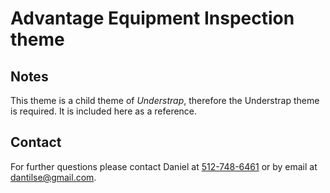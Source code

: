 # Advantage Equipment Inspection theme

## Notes
This theme is a child theme of *Understrap*, therefore the Understrap theme is required. It is included here as a reference.

## Contact
For further questions please contact Daniel at [512-748-6461](tel:512-748-6461) or by email at [dantilse@gmail.com](mailto:dantilse@gmail.com).
